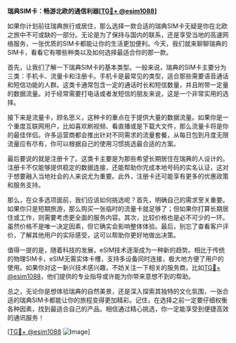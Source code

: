 **瑞典SIM卡：畅游北欧的通信利器[[TG💪+ @esim1088](https://t.me/s/esim1088)]**

如果你计划前往瑞典旅行或居住，那么选择一款合适的瑞典SIM卡无疑是你在北欧之旅中不可或缺的一部分。无论是为了保持与国内的联系，还是享受当地的高速网络服务，一张优质的SIM卡都能让你的生活更加便利。今天，我们就来聊聊瑞典的SIM卡，看看它有哪些种类以及如何选择最适合你的那一款。

首先，让我们了解一下瑞典SIM卡的基本类型。一般来说，瑞典的SIM卡主要分为三类：手机卡、流量卡和注册卡。手机卡是最常见的类型，适合那些需要语音通话和短信功能的人群。这类卡通常包含一定的通话时长和短信数量，并且附带一定量的数据流量。对于经常需要打电话或者发短信的朋友来说，这是一个非常实用的选择。

接下来是流量卡，顾名思义，这种卡的重点在于提供大量的数据流量。如果你是一个重度互联网用户，比如喜欢刷视频、看直播或是下载大文件，那么流量卡将是你的最佳伴侣。许多运营商都会推出针对不同需求的流量套餐，从每日包到月度无限流量应有尽有，你可以根据自己的使用习惯挑选最合适的方案。

最后要说的就是注册卡了。这类卡主要是为那些希望长期居住在瑞典的人设计的。注册卡不仅能够提供稳定的数据连接，还能帮助你完成本地号码的实名认证，这对于想要融入当地社会的人来说尤为重要。此外，注册卡还可能享有更多的优惠政策和服务支持。

那么，在众多选项面前，我们应该如何挑选呢？首先，明确自己的需求至关重要。如果你只是短期旅游，那么购买一张临时的流量卡就足够了；但如果你打算长期居住或工作，则需要考虑更全面的服务内容。其次，比较价格也是必不可少的一环。虽然价格不是唯一决定因素，但它确实会影响整体体验。最后，别忘了查看客户评价，了解其他用户的实际感受，这可以帮助你更好地做出决策。

值得一提的是，随着科技的发展，eSIM技术逐渐成为一种新的趋势。相比于传统的物理SIM卡，eSIM无需实体卡槽，支持多设备同时连接，极大地方便了用户的使用。如果你对这一新兴技术感兴趣，不妨关注一下相关的服务商，比如[TG💪+ @esim1088](https://t.me/s/esim1088)，他们提供的专业指导或许能为你带来意想不到的帮助。

总之，无论你是想体验瑞典的自然美景，还是深入探索其独特的文化氛围，一张合适的瑞典SIM卡都能让你的旅程变得更加精彩。记住，在选择之前一定要仔细权衡各种因素，找到最适合自己的产品。相信通过精心挑选，你一定能享受到便捷高效的通讯服务！

[[TG💪+ @esim1088](https://t.me/s/esim1088) ![Image](https://i.postimg.cc/4NQfJmqS/Snipaste-2025-05-13-00-14-12.png)]